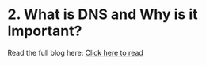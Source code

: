 # 2. What is DNS and Why is it Important?


Read the full blog here: [Click here to read](https://riday.hashnode.dev/what-is-dns-and-why-is-it-important)